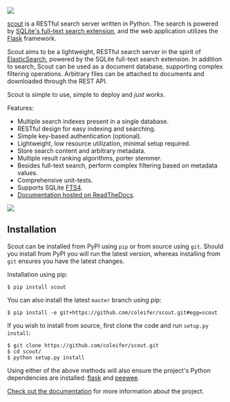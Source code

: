 ![](http://media.charlesleifer.com/blog/photos/scout-logo.png)

[scout](https://scout.readthedocs.io/en/latest/) is a RESTful search server
written in Python. The search is powered by [SQLite's full-text search extension](http://sqlite.org/fts3.html),
and the web application utilizes the [Flask](http://flask.pocoo.org) framework.

Scout aims to be a lightweight, RESTful search server in the spirit of
[ElasticSearch](https://www.elastic.co), powered by the SQLite full-text search
extension. In addition to search, Scout can be used as a document database,
supporting complex filtering operations. Arbitrary files can be attached to
documents and downloaded through the REST API.

Scout is simple to use, simple to deploy and *just works*.

Features:

* Multiple search indexes present in a single database.
* RESTful design for easy indexing and searching.
* Simple key-based authentication (optional).
* Lightweight, low resource utilization, minimal setup required.
* Store search content and arbitrary metadata.
* Multiple result ranking algorithms, porter stemmer.
* Besides full-text search, perform complex filtering based on metadata values.
* Comprehensive unit-tests.
* Supports SQLite [FTS4](http://sqlite.org/fts3.html).
* [Documentation hosted on ReadTheDocs](https://scout.readthedocs.io/en/latest/).

![](https://api.travis-ci.org/coleifer/scout.svg?branch=master)

## Installation

Scout can be installed from PyPI using `pip` or from source using `git`. Should you install from PyPI you will run the latest version, whereas installing from `git` ensures you have the latest changes.

Installation using pip:

```console
$ pip install scout
```

You can also install the latest `master` branch using pip:

```console
$ pip install -e git+https://github.com/coleifer/scout.git#egg=scout
```

If you wish to install from source, first clone the code and run `setup.py install`:

```console
$ git clone https://github.com/coleifer/scout.git
$ cd scout/
$ python setup.py install
```

Using either of the above methods will also ensure the project's Python dependencies are installed: [flask](http://flask.pocoo.org) and [peewee](http://docs.peewee-orm.com).

[Check out the documentation](https://scout.readthedocs.io/en/latest/) for more information about the project.
